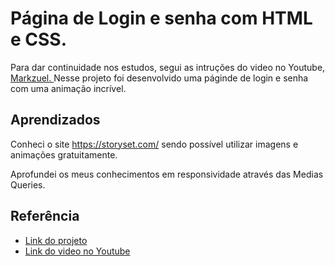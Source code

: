 
# Página de Login e senha com HTML e CSS.   
Para dar continuidade nos estudos, segui as intruções do video no Youtube, <a href="https://www.youtube.com/@Markzuel">Markzuel. </a> Nesse projeto foi desenvolvido uma páginde de login e senha com uma animação incrível.



## Aprendizados

Conheci o site https://storyset.com/ sendo possível utilizar imagens e animações gratuitamente.

Aprofundei os meus conhecimentos em responsividade através das Medias Queries. 


## Referência

 - [Link do projeto](https://hugohendrix.github.io/tela-de-login-html-css/)
 - [Link do video no Youtube](https://youtu.be/69-WfrVBli8)

